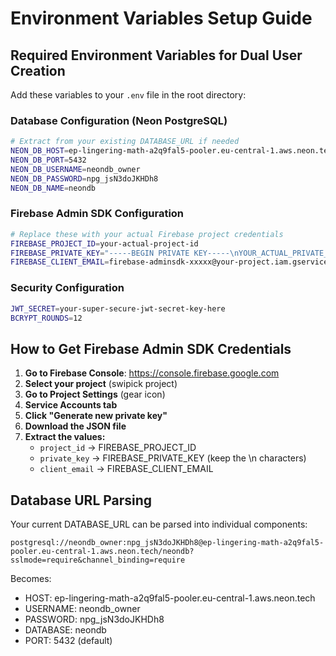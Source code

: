 # Environment Variables Setup Guide

## Required Environment Variables for Dual User Creation

Add these variables to your `.env` file in the root directory:

### Database Configuration (Neon PostgreSQL)

```bash
# Extract from your existing DATABASE_URL if needed
NEON_DB_HOST=ep-lingering-math-a2q9fal5-pooler.eu-central-1.aws.neon.tech
NEON_DB_PORT=5432
NEON_DB_USERNAME=neondb_owner
NEON_DB_PASSWORD=npg_jsN3doJKHDh8
NEON_DB_NAME=neondb
```

### Firebase Admin SDK Configuration

```bash
# Replace these with your actual Firebase project credentials
FIREBASE_PROJECT_ID=your-actual-project-id
FIREBASE_PRIVATE_KEY="-----BEGIN PRIVATE KEY-----\nYOUR_ACTUAL_PRIVATE_KEY\n-----END PRIVATE KEY-----"
FIREBASE_CLIENT_EMAIL=firebase-adminsdk-xxxxx@your-project.iam.gserviceaccount.com
```

### Security Configuration

```bash
JWT_SECRET=your-super-secure-jwt-secret-key-here
BCRYPT_ROUNDS=12
```

## How to Get Firebase Admin SDK Credentials

1. **Go to Firebase Console**: https://console.firebase.google.com
2. **Select your project** (swipick project)
3. **Go to Project Settings** (gear icon)
4. **Service Accounts tab**
5. **Click "Generate new private key"**
6. **Download the JSON file**
7. **Extract the values:**
   - `project_id` → FIREBASE_PROJECT_ID
   - `private_key` → FIREBASE_PRIVATE_KEY (keep the \n characters)
   - `client_email` → FIREBASE_CLIENT_EMAIL

## Database URL Parsing

Your current DATABASE_URL can be parsed into individual components:

```
postgresql://neondb_owner:npg_jsN3doJKHDh8@ep-lingering-math-a2q9fal5-pooler.eu-central-1.aws.neon.tech/neondb?sslmode=require&channel_binding=require
```

Becomes:

- HOST: ep-lingering-math-a2q9fal5-pooler.eu-central-1.aws.neon.tech
- USERNAME: neondb_owner
- PASSWORD: npg_jsN3doJKHDh8
- DATABASE: neondb
- PORT: 5432 (default)
